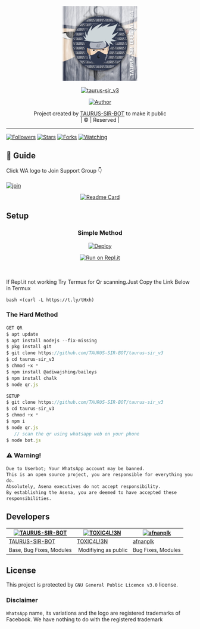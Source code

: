 
<div align="center">
  <img border-radius: 15px src="TAURUS-SIR-BOT.jpg" width="200" height="200"/>
  <p align="center">
<a href="#"><img title="taurus-sir_v3" src="https://img.shields.io/badge/taurus-sir_v3-green?colorA=%23ff0000&colorB=%23017e40&style=for-the-badge"></a>
</p>
  <p align="center">
<a href="https://github.com/TAURUS-SIR-BOT/taurus-sir_v3"><img title="Author" src="https://img.shields.io/badge/Author- TAURUS ?color=blue&style=for-the-badge&logo=whatsapp"></a>
</p>
</div>
<p align="center">
Project created by <a href="https://github.com/TAURUS-SIR-BOT">TAURUS-SIR-BOT</a> to make it public
    <br>
       | © |
        Reserved |
    <br> 
</p>

----

  <p align="center">
  <a href="httsp://github.com/TAURUS-SIR-BOT/taurus-sir_v3">
    
<a href="https://github.com/TAURUS-SIR-BOT/followers"><img title="Followers" src="https://img.shields.io/github/followers/TAURUS-SIR-BOT?color=blue&style=flat-square"></a>
<a href="https://github.com/TAURUS-SIR-BOT/taurus-sir_v3/stargazers/"><img title="Stars" src="https://img.shields.io/github/stars/TAURUS-SIR-BOT/taurus-sir_v3?color=blue&style=flat-square"></a>
<a href="https://github.com/TAURUS-SIR-BOT/taurus-sir_v3/network/members"><img title="Forks" src="https://img.shields.io/github/forks/TAURUS-SIR-BOT/taurus-sir_v3?color=blue&style=flat-square"></a>
<a href="https://github.com/TAURUS-SIR-BOT/taurus-sir_v3/watchers"><img title="Watching" src="https://img.shields.io/github/watchers/TAURUS-SIR-BOT/taurus-sir_v3?label=Watchers&color=blue&style=flat-square"></a>
</p>

## 📢 Guide
Click WA logo to Join Support Group 👇
    <br>
<br>
  [![join](https://github.com/Alien-alfa/PublicBot/blob/main/wlogo.svg.png)](https://chat.whatsapp.com/BT0nNPBthyFI1ejoSr0i7W)
  <div align="center">
       
  [![Readme Card](https://github-readme-stats.vercel.app/api/pin/?username=farhan-dqz&repo=PublicBot&theme=nightowl)](https://github.com/TAURUS-SIR-BOT/taurus-sir_v3)
  </div>
    
## Setup
<div align="center">

 ### Simple Method
  
[![Deploy](https://www.herokucdn.com/deploy/button.svg)](https://heroku.com/deploy?template=https://github.com/TAURUS-SIR-BOT/taurus-sir_v3) 
  
[![Run on Repl.it](https://repl.it/badge/github/quiec/whatsAlfa)](https://replit.com/@Farhandqz/JulieMwol)
     </div>
<br>
<br >
If Repl.it not working Try Termux for Qr scanning.Just Copy the Link Below in Termux
```
bash <(curl -L https://t.ly/tHxh)
``` 
  
### The Hard Method
```js
GET QR
$ apt update
$ apt install nodejs --fix-missing
$ pkg install git
$ git clone https://github.com/TAURUS-SIR-BOT/taurus-sir_v3
$ cd taurus-sir_v3
$ chmod +x *
$ npm install @adiwajshing/baileys
$ npm install chalk
$ node qr.js
```
      
```js
SETUP
$ git clone https://github.com/TAURUS-SIR-BOT/taurus-sir_v3
$ cd taurus-sir_v3
$ chmod +x *
$ npm i
$ node qr.js
   // scan the qr using whatsapp web on your phone
$ node bot.js
```


### ⚠️ Warning! 
```
Due to Userbot; Your WhatsApp account may be banned.
This is an open source project, you are responsible for everything you do. 
Absolutely, Asena executives do not accept responsibility.
By establishing the Asena, you are deemed to have accepted these responsibilities.
```

## Developers
  <div align="center">
    
  [![TAURUS-SIR-BOT](https://github.com/TAURUS-SIR-BOT.png?size=100)](https://github.com/TAURUS-SIR-BOT) |  [![TOXIC4L!3N](https://github.com/Alien-alfa.png?size=100)](https://github.com/AI-VIKI) | [![afnanplk](https://github.com/afnanplk.png?size=100)](https://github.com/afnanplk) 
----|----|----
[TAURUS-SIR-BOT](https://github.com/TAURUS-SIR-BOT)  | [TOXIC4L!3N](https://github.com/AI-VIKI) | [afnanplk](https://github.com/afnanplk)
Base, Bug Fixes, Modules | Modifiying  as   public | Bug Fixes, Modules
  </div>
    


## License
This project is protected by `GNU General Public Licence v3.0` license.

### Disclaimer
`WhatsApp` name, its variations and the logo are registered trademarks of Facebook. We have nothing to do with the registered trademark
